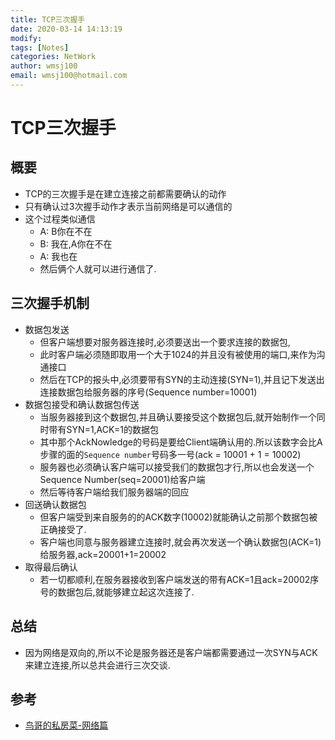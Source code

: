 ```yaml
---
title: TCP三次握手
date: 2020-03-14 14:13:19
modify: 
tags: [Notes]
categories: NetWork
author: wmsj100
email: wmsj100@hotmail.com
---
```


# TCP三次握手

## 概要

- TCP的三次握手是在建立连接之前都需要确认的动作
- 只有确认过3次握手动作才表示当前网络是可以通信的
- 这个过程类似通信
	- A: B你在不在
	- B: 我在,A你在不在
	- A: 我也在
	- 然后俩个人就可以进行通信了.

## 三次握手机制

- 数据包发送
	- 但客户端想要对服务器连接时,必须要送出一个要求连接的数据包,
	- 此时客户端必须随即取用一个大于1024的并且没有被使用的端口,来作为沟通接口
	- 然后在TCP的报头中,必须要带有SYN的主动连接(SYN=1),并且记下发送出连接数据包给服务器的序号(Sequence number=10001)
- 数据包接受和确认数据包传送
	- 当服务器接到这个数据包,并且确认要接受这个数据包后,就开始制作一个同时带有SYN=1,ACK=1的数据包
	- 其中那个AckNowledge的号码是要给Client端确认用的.所以该数字会比A步骤的面的`Sequence number`号码多一号(ack = 10001 + 1 = 10002)
	- 服务器也必须确认客户端可以接受我们的数据包才行,所以也会发送一个Sequence Number(seq=20001)给客户端
	- 然后等待客户端给我们服务器端的回应
- 回送确认数据包
	- 但客户端受到来自服务的的ACK数字(10002)就能确认之前那个数据包被正确接受了.
	- 客户端也同意与服务器建立连接时,就会再次发送一个确认数据包(ACK=1)给服务器,ack=20001+1=20002
- 取得最后确认
	- 若一切都顺利,在服务器接收到客户端发送的带有ACK=1且ack=20002序号的数据包后,就能够建立起这次连接了.

## 总结

- 因为网络是双向的,所以不论是服务器还是客户端都需要通过一次SYN与ACK来建立连接,所以总共会进行三次交谈.

## 参考

- [鸟哥的私房菜-网络篇]()

